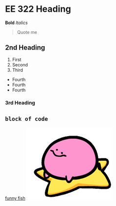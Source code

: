 # EE 322 Heading
  **Bold**
  *Italics*
  > Quote me
## 2nd Heading
  1. First
  2. Second
  3. Third
  - Fourth
  - Fourth
  - Fourth
### 3rd Heading
`block of code`
---
[funny fish](https://bulbapedia.bulbagarden.net/wiki/File:980Clodsire.png)
![](kirbospin.gif)
